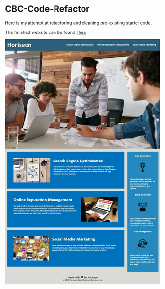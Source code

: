 # CBC-Code-Refactor

Here is my attempt at refactoring and cleaning pre-existing starter code.

The finished website can be found [Here](https://elliottli97.github.io/CBC-Code-Refactor/)

![Website Screenshot](/assets/images/code-refactor-screenshot.JPG)